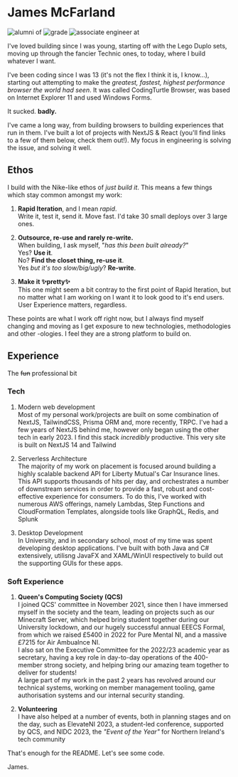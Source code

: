 # James McFarland

![alumni of](https://img.shields.io/badge/alumni_of-qub-red)   ![grade](https://img.shields.io/badge/grade-1st_class-blue)  ![associate engineer at](https://img.shields.io/badge/associate_engineer_at-liberty_IT-yellow)


I've loved building since I was young, starting off with the Lego Duplo sets, moving up through the fancier Technic ones, to today, where I build whatever I want.

I've been coding since I was 13 (it's not the flex I think it is, I know...), starting out attempting to make the *greatest, fastest, highest performance browser the world had seen*. It was called CodingTurtle Browser, was based on Internet Explorer 11 and used Windows Forms.

It sucked. **badly.**

I've came a long way, from building browsers to building experiences that run in them. I've built a lot of projects with NextJS & React (you'll find links to a few of them below, check them out!). My focus in engineering is solving the issue, and solving it well. 

## Ethos

I build with the Nike-like ethos of *just build it*. This means a few things which stay common amongst my work: 

1. **Rapid Iteration**, and I mean *rapid*.\
 Write it, test it, send it. Move fast. I'd take 30 small deploys over 3 large ones.

2. **Outsource, re-use and rarely re-write.** \
When building, I ask myself, "*has this been built already?*"\
    Yes? **Use it**.\
    No? **Find the closet thing, re-use it**. \
    Yes *but it's too slow/big/ugly*? **Re-write**.

3. **Make it ✨pretty✨** \
    This one might seem a bit contray to the first point of Rapid Iteration, but no matter what I am working on I want it to look good to it's end users. User Experience matters, regardless.


These points are what I work off right now, but I always find myself changing and moving as I get exposure to new technologies, methodologies and other -ologies. I feel they are a strong platform to build on.

## Experience

The ~~fun~~ professional bit

### Tech

1. Modern web development \
    Most of my personal work/projects are built on some combination of NextJS, TailwindCSS, Prisma ORM and, more recently, TRPC. I've had a few years of NextJS behind me, however only began using the other tech in early 2023. I find this stack *incredibly* productive. This very site is built on NextJS 14 and Tailwind

2. Serverless Architecture \
    The majority of my work on placement is focused around building a highly scalable backend API for Liberty Mutual's Car Insurance lines. This API supports thousands of hits per day, and orchestrates a number of downstream services in order to provide a fast, robust and cost-effective experience for consumers.
    To do this, I've worked with numerous AWS offerings, namely Lambdas, Step Functions and CloudFormation Templates, alongside tools like GraphQL, Redis, and Splunk

3. Desktop Development \
    In University, and in secondary school, most of my time was spent developing desktop applications. I've built with both Java and C# extensively, utilisng JavaFX and XAML/WinUI respectively to build out the supporting GUIs for these apps. 

### Soft Experience

1. **Queen's Computing Society (QCS)**\
    I joined QCS' committee in November 2021, since then I have immersed myself in the society and the team, leading on projects such as our Minecraft Server, which helped bring student together during our University lockdown, and our hugely successful annual EEECS Formal, from which we raised £5400 in 2022 for Pure Mental NI, and a massive £7215 for Air Ambualnce NI.\
    I also sat on the Executive Committee for the 2022/23 academic year as secretary, having a key role in day-to-day operations of the 400-member strong society, and helping bring our amazing team together to deliver for students!\
    A large part of my work in the past 2 years has revolved around our technical systems, working on member management tooling, game authorisation systems and our internal security standing.

2. **Volunteering**\
    I have also helped at a number of events, both in planning stages and on the day, such as ElevateNI 2023, a student-led conference, supported by QCS, and NIDC 2023, the *"Event of the Year"* for Northern Ireland's tech community


That's enough for the README. Let's see some code.

James.
